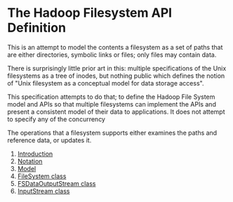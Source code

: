 <!---
  Licensed under the Apache License, Version 2.0 (the "License");
  you may not use this file except in compliance with the License.
  You may obtain a copy of the License at
  
   http://www.apache.org/licenses/LICENSE-2.0
  
  Unless required by applicable law or agreed to in writing, software
  distributed under the License is distributed on an "AS IS" BASIS,
  WITHOUT WARRANTIES OR CONDITIONS OF ANY KIND, either express or implied.
  See the License for the specific language governing permissions and
  limitations under the License. See accompanying LICENSE file.
-->
  
# The Hadoop Filesystem API Definition

This is an attempt to model the contents a filesystem as a set of paths that 
are either directories, symbolic links or files; only files may contain data.

There is surprisingly little prior art in this: multiple specifications of
the Unix filesystems as a tree of inodes, but nothing public which defines the
notion of "Unix filesystem as a conceptual model for data storage access". 

This specification attempts to do that; to define the Hadoop File System model
and APIs so that multiple filesystems can implement the APIs and present a consistent
model of their data to applications. It does not attempt to specify any of the
concurrency  

The operations that a filesystem supports either examines the paths and
reference data, or updates it.


1. [Introduction](introduction.html)
1. [Notation](notation.html)
1. [Model](model.html)
1. [FileSystem class](class_filesystem.html)
1. [FSDataOutputStream class](fsdataoutputstream_syncable.html)
1. [InputStream class](inputstream_seekable_positionedreadable.html)
